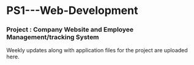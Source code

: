 # PS1---Web-Development
### Project : Company Website and Employee Management/tracking System <br/>
Weekly updates along with application files for the project are uploaded here.

